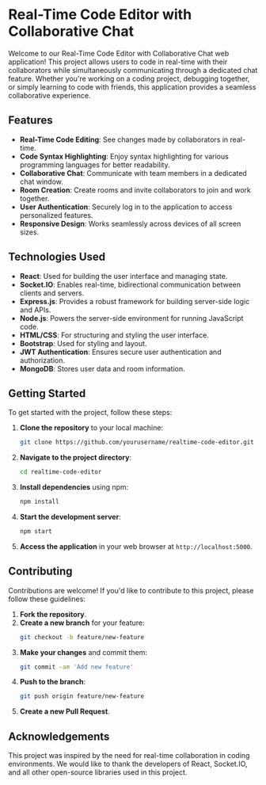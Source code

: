 # Real-Time Code Editor with Collaborative Chat

Welcome to our Real-Time Code Editor with Collaborative Chat web application! This project allows users to code in real-time with their collaborators while simultaneously communicating through a dedicated chat feature. Whether you're working on a coding project, debugging together, or simply learning to code with friends, this application provides a seamless collaborative experience.

## Features

- **Real-Time Code Editing**: See changes made by collaborators in real-time.
- **Code Syntax Highlighting**: Enjoy syntax highlighting for various programming languages for better readability.
- **Collaborative Chat**: Communicate with team members in a dedicated chat window.
- **Room Creation**: Create rooms and invite collaborators to join and work together.
- **User Authentication**: Securely log in to the application to access personalized features.
- **Responsive Design**: Works seamlessly across devices of all screen sizes.

## Technologies Used

- **React**: Used for building the user interface and managing state.
- **Socket.IO**: Enables real-time, bidirectional communication between clients and servers.
- **Express.js**: Provides a robust framework for building server-side logic and APIs.
- **Node.js**: Powers the server-side environment for running JavaScript code.
- **HTML/CSS**: For structuring and styling the user interface.
- **Bootstrap**: Used for styling and layout.
- **JWT Authentication**: Ensures secure user authentication and authorization.
- **MongoDB**: Stores user data and room information.

## Getting Started

To get started with the project, follow these steps:

1. **Clone the repository** to your local machine:
    ```bash
    git clone https://github.com/yourusername/realtime-code-editor.git
    ```
2. **Navigate to the project directory**:
    ```bash
    cd realtime-code-editor
    ```
3. **Install dependencies** using npm:
    ```bash
    npm install
    ```
4. **Start the development server**:
    ```bash
    npm start
    ```
5. **Access the application** in your web browser at `http://localhost:5000`.

## Contributing

Contributions are welcome! If you'd like to contribute to this project, please follow these guidelines:

1. **Fork the repository**.
2. **Create a new branch** for your feature:
    ```bash
    git checkout -b feature/new-feature
    ```
3. **Make your changes** and commit them:
    ```bash
    git commit -am 'Add new feature'
    ```
4. **Push to the branch**:
    ```bash
    git push origin feature/new-feature
    ```
5. **Create a new Pull Request**.

## Acknowledgements

This project was inspired by the need for real-time collaboration in coding environments. We would like to thank the developers of React, Socket.IO, and all other open-source libraries used in this project.

